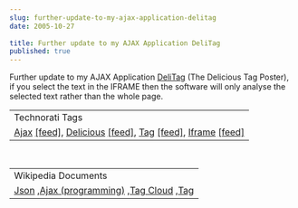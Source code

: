 ```yaml
---
slug: further-update-to-my-ajax-application-delitag
date: 2005-10-27
 
title: Further update to my AJAX Application DeliTag
published: true
---
```

Further update to my AJAX Application <a href="http://www.kinlan.co.uk/AjaxExperiments/DeliTag">DeliTag</a> (The Delicious Tag Poster), if you select the text in the IFRAME then the software will only analyse the selected text rather than the whole page.<p /><table class="TechnoratiHead TagHeader">
<tr><td>Technorati Tags</td></tr>
<tr class="Technorati"><td>
<a href="http://www.technorati.com/tag/Ajax" class="Tag" rel="tag">Ajax</a> <a href="http://feeds.technorati.com/feed/posts/tag/Ajax" class="Tag">[feed]</a>, <a href="http://www.technorati.com/tag/Delicious" class="Tag" rel="tag">Delicious</a> <a href="http://feeds.technorati.com/feed/posts/tag/Delicious" class="Tag">[feed]</a>, <a href="http://www.technorati.com/tag/Tag" class="Tag" rel="tag">Tag</a> <a href="http://feeds.technorati.com/feed/posts/tag/Tag" class="Tag">[feed]</a>, <a href="http://www.technorati.com/tag/Iframe" class="Tag" rel="tag">Iframe</a> <a href="http://feeds.technorati.com/feed/posts/tag/Iframe" class="Tag">[feed]</a>
</td></tr>
</table><br /><table class="TechnoratiHead TagHeader">
<tr><td>Wikipedia Documents</td></tr>
<tr class="Technorati"><td>
<a href="http://en.wikipedia.org/wiki/JSON">Json</a> ,<a href="http://en.wikipedia.org/wiki/Ajax_(programming)">Ajax (programming)</a> ,<a href="http://en.wikipedia.org/wiki/Tag_cloud">Tag Cloud</a> ,<a href="http://en.wikipedia.org/wiki/Tag">Tag</a>
</td></tr>
</table><div class="blogger-post-footer"><img class="posterous_download_image" src="https://blogger.googleusercontent.com/tracker/8109338-113044656319946606?l=www.kinlan.co.uk%2Findex.html" height="1" alt="" width="1" /></div>

